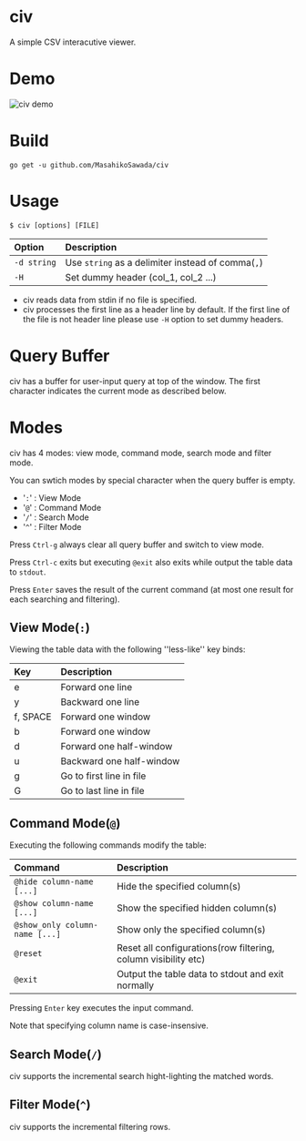 # civ

A simple CSV interacutive viewer.

# Demo

![civ demo](https://github.com/MasahikoSawada/masahikosawada.github.io/raw/master/images/civ.gif)

# Build

```
go get -u github.com/MasahikoSawada/civ
```

# Usage

```
$ civ [options] [FILE]
```

| Option      | Description                                       |
|:------------|:--------------------------------------------------|
| `-d string` | Use `string` as a delimiter instead of comma(`,`) |
|`-H`         | Set dummy header (col_1, col_2 ...)|

* civ reads data from stdin if no file is specified.
* civ processes the first line as a header line by default. If the first line of the file is not header line please use `-H` option to set dummy headers.

# Query Buffer

civ has a buffer for user-input query at top of the window. The first character indicates the current mode as described below.

# Modes

civ has 4 modes: view mode, command mode, search mode and filter mode.

You can swtich modes by special character when the query buffer is empty.

* '`:`' : View Mode
* '`@`' : Command Mode
* '`/`' : Search Mode
* '`^`' : Filter Mode

Press `Ctrl-g` always clear all query buffer and switch to view mode.

Press `Ctrl-c` exits but executing `@exit` also exits while output the table data to `stdout`.

Press `Enter` saves the result of the current command (at most one result for each searching and filtering).

## View Mode(`:`)

Viewing the table data with the following ''less-like'' key binds:

|Key|Description|
|:---|:-----------|
|e|Forward one line|
|y|Backward one line|
|f, SPACE|Forward one window|
|b|Forward one window|
|d|Forward one half-window|
|u|Backward one half-window|
|g|Go to first line in file|
|G|Go to last line in file|

## Command Mode(`@`)

Executing the following commands modify the table:

|Command|Description|
|:------|:----------|
|`@hide column-name [...]`|Hide the specified column(s)|
|`@show column-name [...]`|Show the specified hidden column(s)|
|`@show_only column-name [...]`|Show only the specified column(s)|
|`@reset`|Reset all configurations(row filtering, column visibility etc)|
|`@exit`|Output the table data to stdout and exit normally|

Pressing `Enter` key executes the input command.

Note that specifying column name is case-insensive.

## Search Mode(`/`)

civ supports the incremental search hight-lighting the matched words.

## Filter Mode(`^`)

civ supports the incremental filtering rows.
